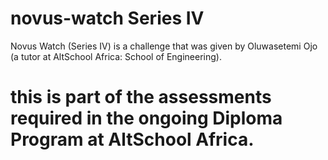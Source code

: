 # novus-watch Series IV
Novus Watch (Series IV) is a challenge that was given by Oluwasetemi Ojo (a tutor at AltSchool Africa: School of Engineering). 
# this is part of the assessments required in the ongoing Diploma Program at AltSchool Africa.

